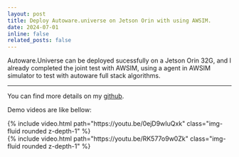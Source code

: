 ```yaml
---
layout: post
title: Deploy Autoware.universe on Jetson Orin with using AWSIM.
date: 2024-07-01
inline: false
related_posts: false
---
```


Autoware.Universe can be deployed sucessfully on a Jetson Orin 32G, and I already completed the
joint test with AWSIM, using a agent in AWSIM simulator to test with autoware full stack algorithms.

***

You can find more details on my [github](https://github.com/LiZheng1997/Autoware.universe-with-AWSIM).

Demo videos are like bellow:

<div class="row mt-3">
    <div class="col-sm mt-3 mt-md-0">
        {% include video.html path="https://youtu.be/0ejD9wIuQxk" class="img-fluid rounded z-depth-1" %}
    </div>
    <div class="col-sm mt-3 mt-md-0">
        {% include video.html path="https://youtu.be/RK577o9w0Zk" class="img-fluid rounded z-depth-1" %}
    </div>
</div>